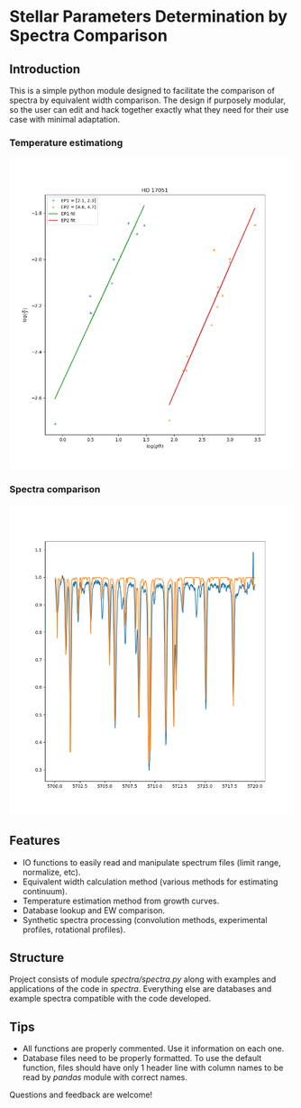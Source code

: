 # Stellar Parameters Determination by Spectra Comparison

## Introduction

This is a simple python module designed to facilitate the comparison of spectra by equivalent width comparison. The design if purposely modular, so the user can edit and hack together exactly what they need for their use case with minimal adaptation.

### Temperature estimationg
![image](figures/temperature_estimation_star1.png)

### Spectra comparison
![image](figures/best_fit_star1.png)

## Features

- IO functions to easily read and manipulate spectrum files (limit range, normalize, etc).
- Equivalent width calculation method (various methods for estimating continuum).
- Temperature estimation method from growth curves.
- Database lookup and EW comparison.
- Synthetic spectra processing (convolution methods, experimental profiles, rotational profiles).

## Structure

 Project consists of module _spectra/spectra.py_ along with examples and applications of the code in _spectra_. Everything else are databases and example spectra compatible with the code developed.

## Tips

- All functions are properly commented. Use it information on each one.
- Database files need to be properly formatted. To use the default function, files should have only 1 header line with column names to be read by _pandas_ module with correct names.

Questions and feedback are welcome!

